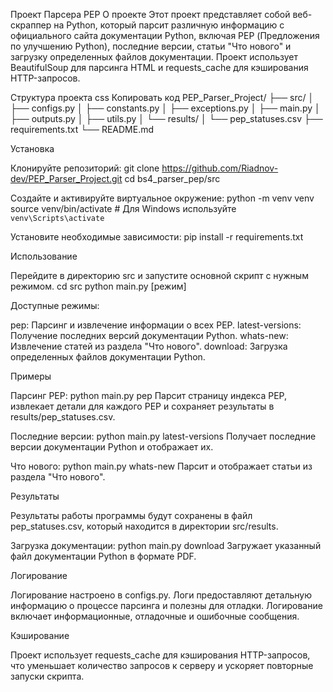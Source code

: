 Проект Парсера PEP
О проекте
Этот проект представляет собой веб-скраппер на Python, который парсит различную информацию с официального сайта документации Python, включая PEP (Предложения по улучшению Python), последние версии, статьи "Что нового" и загрузку определенных файлов документации. Проект использует BeautifulSoup для парсинга HTML и requests_cache для кэширования HTTP-запросов.

Структура проекта
css
Копировать код
PEP_Parser_Project/
├── src/
│   ├── configs.py
│   ├── constants.py
│   ├── exceptions.py
│   ├── main.py
│   ├── outputs.py
│   ├── utils.py
│   └── results/
│       └── pep_statuses.csv
├── requirements.txt
└── README.md

Установка

Клонируйте репозиторий:
git clone https://github.com/Riadnov-dev/PEP_Parser_Project.git
cd bs4_parser_pep/src

Создайте и активируйте виртуальное окружение:
python -m venv venv
source venv/bin/activate   # Для Windows используйте `venv\Scripts\activate`

Установите необходимые зависимости:
pip install -r requirements.txt

Использование

Перейдите в директорию src и запустите основной скрипт с нужным режимом.
cd src
python main.py [режим]

Доступные режимы:

pep: Парсинг и извлечение информации о всех PEP.
latest-versions: Получение последних версий документации Python.
whats-new: Извлечение статей из раздела "Что нового".
download: Загрузка определенных файлов документации Python.

Примеры

Парсинг PEP:
python main.py pep
Парсит страницу индекса PEP, извлекает детали для каждого PEP и сохраняет результаты в results/pep_statuses.csv.

Последние версии:
python main.py latest-versions
Получает последние версии документации Python и отображает их.

Что нового:
python main.py whats-new
Парсит и отображает статьи из раздела "Что нового".

Результаты

Результаты работы программы будут сохранены в файл pep_statuses.csv, который находится в директории src/results.

Загрузка документации:
python main.py download
Загружает указанный файл документации Python в формате PDF.

Логирование

Логирование настроено в configs.py. Логи предоставляют детальную информацию о процессе парсинга и полезны для отладки. Логирование включает информационные, отладочные и ошибочные сообщения.

Кэширование

Проект использует requests_cache для кэширования HTTP-запросов, что уменьшает количество запросов к серверу и ускоряет повторные запуски скрипта.

